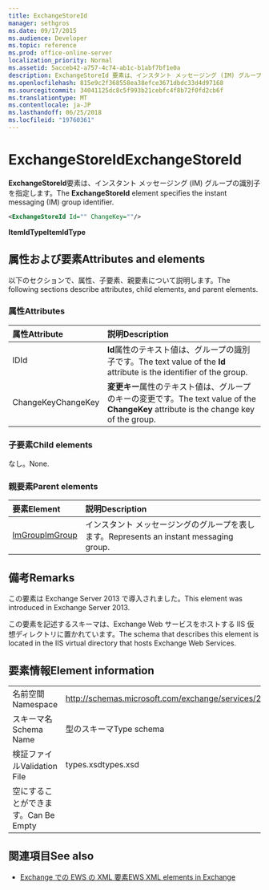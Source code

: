 ```yaml
---
title: ExchangeStoreId
manager: sethgros
ms.date: 09/17/2015
ms.audience: Developer
ms.topic: reference
ms.prod: office-online-server
localization_priority: Normal
ms.assetid: 5acceb42-a757-4c74-ab1c-b1abf7bf1e0a
description: ExchangeStoreId 要素は、インスタント メッセージング (IM) グループの識別子を指定します。
ms.openlocfilehash: 815e9c2f368558ea38efce3671dbdc33d4d97168
ms.sourcegitcommit: 34041125dc8c5f993b21cebfc4f8b72f0fd2cb6f
ms.translationtype: MT
ms.contentlocale: ja-JP
ms.lasthandoff: 06/25/2018
ms.locfileid: "19760361"
---
```

# <a name="exchangestoreid"></a><span data-ttu-id="cc203-103">ExchangeStoreId</span><span class="sxs-lookup"><span data-stu-id="cc203-103">ExchangeStoreId</span></span>

<span data-ttu-id="cc203-104">**ExchangeStoreId**要素は、インスタント メッセージング (IM) グループの識別子を指定します。</span><span class="sxs-lookup"><span data-stu-id="cc203-104">The **ExchangeStoreId** element specifies the instant messaging (IM) group identifier.</span></span> 
  
```XML
<ExchangeStoreId Id="" ChangeKey=""/>
```

 <span data-ttu-id="cc203-105">**ItemIdType**</span><span class="sxs-lookup"><span data-stu-id="cc203-105">**ItemIdType**</span></span>
## <a name="attributes-and-elements"></a><span data-ttu-id="cc203-106">属性および要素</span><span class="sxs-lookup"><span data-stu-id="cc203-106">Attributes and elements</span></span>

<span data-ttu-id="cc203-107">以下のセクションで、属性、子要素、親要素について説明します。</span><span class="sxs-lookup"><span data-stu-id="cc203-107">The following sections describe attributes, child elements, and parent elements.</span></span>
  
### <a name="attributes"></a><span data-ttu-id="cc203-108">属性</span><span class="sxs-lookup"><span data-stu-id="cc203-108">Attributes</span></span>

|<span data-ttu-id="cc203-109">**属性**</span><span class="sxs-lookup"><span data-stu-id="cc203-109">**Attribute**</span></span>|<span data-ttu-id="cc203-110">**説明**</span><span class="sxs-lookup"><span data-stu-id="cc203-110">**Description**</span></span>|
|:-----|:-----|
|<span data-ttu-id="cc203-111">ID</span><span class="sxs-lookup"><span data-stu-id="cc203-111">Id</span></span>  <br/> |<span data-ttu-id="cc203-112">**Id**属性のテキスト値は、グループの識別子です。</span><span class="sxs-lookup"><span data-stu-id="cc203-112">The text value of the **Id** attribute is the identifier of the group.</span></span>  <br/> |
|<span data-ttu-id="cc203-113">ChangeKey</span><span class="sxs-lookup"><span data-stu-id="cc203-113">ChangeKey</span></span>  <br/> |<span data-ttu-id="cc203-114">**変更キー**属性のテキスト値は、グループのキーの変更です。</span><span class="sxs-lookup"><span data-stu-id="cc203-114">The text value of the **ChangeKey** attribute is the change key of the group.</span></span>  <br/> |
   
### <a name="child-elements"></a><span data-ttu-id="cc203-115">子要素</span><span class="sxs-lookup"><span data-stu-id="cc203-115">Child elements</span></span>

<span data-ttu-id="cc203-116">なし。</span><span class="sxs-lookup"><span data-stu-id="cc203-116">None.</span></span>
  
### <a name="parent-elements"></a><span data-ttu-id="cc203-117">親要素</span><span class="sxs-lookup"><span data-stu-id="cc203-117">Parent elements</span></span>

|<span data-ttu-id="cc203-118">**要素**</span><span class="sxs-lookup"><span data-stu-id="cc203-118">**Element**</span></span>|<span data-ttu-id="cc203-119">**説明**</span><span class="sxs-lookup"><span data-stu-id="cc203-119">**Description**</span></span>|
|:-----|:-----|
|[<span data-ttu-id="cc203-120">ImGroup</span><span class="sxs-lookup"><span data-stu-id="cc203-120">ImGroup</span></span>](imgroup.md) <br/> |<span data-ttu-id="cc203-121">インスタント メッセージングのグループを表します。</span><span class="sxs-lookup"><span data-stu-id="cc203-121">Represents an instant messaging group.</span></span>  <br/> |
   
## <a name="remarks"></a><span data-ttu-id="cc203-122">備考</span><span class="sxs-lookup"><span data-stu-id="cc203-122">Remarks</span></span>

<span data-ttu-id="cc203-123">この要素は Exchange Server 2013 で導入されました。</span><span class="sxs-lookup"><span data-stu-id="cc203-123">This element was introduced in Exchange Server 2013.</span></span>
  
<span data-ttu-id="cc203-124">この要素を記述するスキーマは、Exchange Web サービスをホストする IIS 仮想ディレクトリに置かれています。</span><span class="sxs-lookup"><span data-stu-id="cc203-124">The schema that describes this element is located in the IIS virtual directory that hosts Exchange Web Services.</span></span>
  
## <a name="element-information"></a><span data-ttu-id="cc203-125">要素情報</span><span class="sxs-lookup"><span data-stu-id="cc203-125">Element information</span></span>

|||
|:-----|:-----|
|<span data-ttu-id="cc203-126">名前空間</span><span class="sxs-lookup"><span data-stu-id="cc203-126">Namespace</span></span>  <br/> |http://schemas.microsoft.com/exchange/services/2006/types  <br/> |
|<span data-ttu-id="cc203-127">スキーマ名</span><span class="sxs-lookup"><span data-stu-id="cc203-127">Schema Name</span></span>  <br/> |<span data-ttu-id="cc203-128">型のスキーマ</span><span class="sxs-lookup"><span data-stu-id="cc203-128">Type schema</span></span>  <br/> |
|<span data-ttu-id="cc203-129">検証ファイル</span><span class="sxs-lookup"><span data-stu-id="cc203-129">Validation File</span></span>  <br/> |<span data-ttu-id="cc203-130">types.xsd</span><span class="sxs-lookup"><span data-stu-id="cc203-130">types.xsd</span></span>  <br/> |
|<span data-ttu-id="cc203-131">空にすることができます。</span><span class="sxs-lookup"><span data-stu-id="cc203-131">Can Be Empty</span></span>  <br/> ||
   
## <a name="see-also"></a><span data-ttu-id="cc203-132">関連項目</span><span class="sxs-lookup"><span data-stu-id="cc203-132">See also</span></span>



- [<span data-ttu-id="cc203-133">Exchange での EWS の XML 要素</span><span class="sxs-lookup"><span data-stu-id="cc203-133">EWS XML elements in Exchange</span></span>](ews-xml-elements-in-exchange.md)

